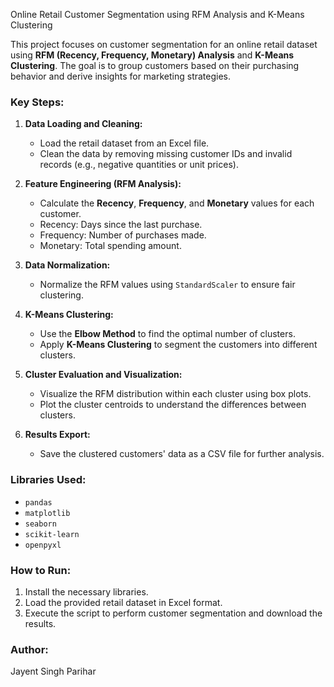Online Retail Customer Segmentation using RFM Analysis and K-Means Clustering

This project focuses on customer segmentation for an online retail dataset using **RFM (Recency, Frequency, Monetary) Analysis** and **K-Means Clustering**. The goal is to group customers based on their purchasing behavior and derive insights for marketing strategies.

### Key Steps:
1. **Data Loading and Cleaning:**
   - Load the retail dataset from an Excel file.
   - Clean the data by removing missing customer IDs and invalid records (e.g., negative quantities or unit prices).
   
2. **Feature Engineering (RFM Analysis):**
   - Calculate the **Recency**, **Frequency**, and **Monetary** values for each customer.
   - Recency: Days since the last purchase.
   - Frequency: Number of purchases made.
   - Monetary: Total spending amount.

3. **Data Normalization:**
   - Normalize the RFM values using `StandardScaler` to ensure fair clustering.

4. **K-Means Clustering:**
   - Use the **Elbow Method** to find the optimal number of clusters.
   - Apply **K-Means Clustering** to segment the customers into different clusters.
   
5. **Cluster Evaluation and Visualization:**
   - Visualize the RFM distribution within each cluster using box plots.
   - Plot the cluster centroids to understand the differences between clusters.

6. **Results Export:**
   - Save the clustered customers' data as a CSV file for further analysis.

### Libraries Used:
- `pandas`
- `matplotlib`
- `seaborn`
- `scikit-learn`
- `openpyxl`

### How to Run:
1. Install the necessary libraries.
2. Load the provided retail dataset in Excel format.
3. Execute the script to perform customer segmentation and download the results.

### Author:
Jayent Singh Parihar

